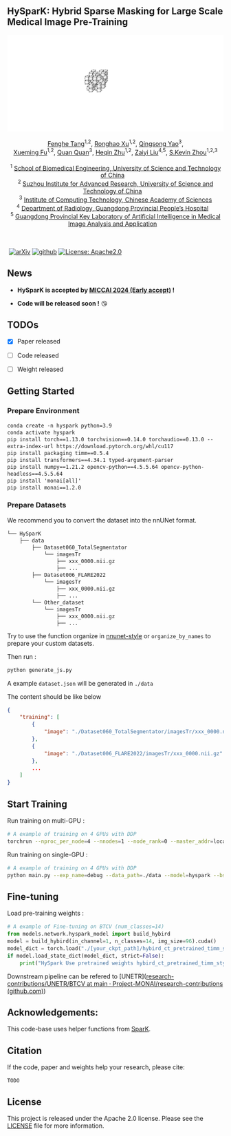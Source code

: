 

## HySparK: Hybrid Sparse Masking for Large Scale Medical Image Pre-Training

<p align="center" width="100%">
<!---->
</p> 

![HySparK](https://github.com/FengheTan9/HySparK/blob/main/imgs/HySparK.gif)


<div align="center">
    <span class="author-block">
    <a href="https://scholar.google.com/citations?user=x1pODsMAAAAJ&hl=en" target="_blank">Fenghe Tang</a><sup>1,2</sup>,</span>
    <span class="author-block">
    <a href="https://scholar.google.com/citations?user=TxjqAY0AAAAJ&hl=en" target="_blank">Ronghao Xu</a><sup>1,2</sup>,</span>
    <span class="author-block">
    <a href="https://scholar.google.com/citations?user=CMiRzlAAAAAJ&hl=en" target="_blank">Qingsong Yao</a><sup>3</sup>,</span>
    <br>
    <span class="author-block">
    <a href="https://scholar.google.com/citations?user=az4zv18AAAAJ&hl=en" target="_blank">Xueming Fu</a><sup>1,2</sup>,</span>
    <span class="author-block">
    <a href="https://scholar.google.com/citations?user=mlTXS0YAAAAJ&hl=en" target="_blank">Quan Quan</a><sup>3</sup>,</span>
    <span class="author-block">
    <a href="https://scholar.google.com/citations?user=YkfSFekAAAAJ&hl=en" target="_blank">Heqin Zhu</a><sup>1,2</sup>,</span>
    <span class="author-block">
    <a href="https://scholar.google.com/citations?user=OkrZX0AAAAAJ&hl=en" target="_blank">Zaiyi Liu</a><sup>4,5</sup>,</span>
    <span class="author-block">
    <a href="https://scholar.google.com/citations?user=8eNm2GMAAAAJ&hl=en" target="_blank">S.Kevin Zhou</a><sup>1,2,3</sup>
    </span>
</div>
<br>

<div align="center">
    <sup>1</sup>
    <a href='https://en.ustc.edu.cn/' target='_blank'>School of Biomedical Engineering, University of Science and Technology of China</a>&emsp;
    <br>
    <sup>2</sup> <a href='http://english.ict.cas.cn/' target='_blank'>Suzhou Institute for Advanced Research, University of Science and Technology of China</a>&emsp;
    <br>
    <sup>3</sup> <a href='http://english.ict.cas.cn/' target='_blank'>Institute of Computing Technology, Chinese Academy of Sciences</a>
    <br>
    <sup>4</sup>
    <a href='https://english.ucas.ac.cn/' target='_blank'>Department of Radiology, Guangdong Provincial People’s Hospital</a>&emsp;
    </br>
    <sup>5</sup>
    <a href='https://english.ucas.ac.cn/' target='_blank'>Guangdong Provincial Key Laboratory of Artificial Intelligence in Medical Image Analysis and Application</a>&emsp;
    </br>
</div>
<br>
<br>

​                                                                                 [![arXiv](https://img.shields.io/badge/arxiv-2311.10121-b31b1b)](https://arxiv.org/pdf/2311.10121.pdf)   [![github](https://img.shields.io/badge/github-HySparK-black)](https://github.com/FengheTan9/HySparK)    <a href="#LICENSE--citation"><img alt="License: Apache2.0" src="https://img.shields.io/badge/LICENSE-Apache%202.0-blue.svg"/></a>



## News

- **HySparK is accepted by <u>MICCAI 2024 (Early accept)</u> !**

- **Code will be released soon !** 😘



## TODOs

- [x] Paper released
- [ ] Code released
- [ ] Weight released



## Getting Started



### Prepare Environment

```
conda create -n hyspark python=3.9
conda activate hyspark
pip install torch==1.13.0 torchvision==0.14.0 torchaudio==0.13.0 --extra-index-url https://download.pytorch.org/whl/cu117
pip install packaging timm==0.5.4
pip install transformers==4.34.1 typed-argument-parser
pip install numpy==1.21.2 opencv-python==4.5.5.64 opencv-python-headless==4.5.5.64
pip install 'monai[all]'
pip install monai==1.2.0
```



### Prepare Datasets

We recommend you to convert the dataset into the nnUNet format.

```
└── HySparK
    ├── data
        ├── Dataset060_TotalSegmentator
            └── imagesTr
                ├── xxx_0000.nii.gz
                ├── ...
        ├── Dataset006_FLARE2022
            └── imagesTr
                ├── xxx_0000.nii.gz
                ├── ...
        └── Other_dataset
            └── imagesTr
                ├── xxx_0000.nii.gz
                ├── ...
```

Try to use the function organize in  [nnunet-style](https://github.com/MIC-DKFZ/nnUNet/blob/master/documentation/dataset_format.md) or ```organize_by_names``` to prepare your custom datasets.

Then run :

```python
python generate_js.py
```

A example ```dataset.json``` will be generated in ```./data```

The content should be like below

```json
{
	"training": [
        {
    		"image": "./Dataset060_TotalSegmentator/imagesTr/xxx_0000.nii.gz"
        },
        {
            "image": "./Dataset006_FLARE2022/imagesTr/xxx_0000.nii.gz"
        },
        ...
    ]
}

```



## Start Training

Run training on multi-GPU :

```sh
# A example of training on 4 GPUs with DDP
torchrun --nproc_per_node=4 --nnodes=1 --node_rank=0 --master_addr=localhost --master_port=12351 main.py --exp_name=debug --data_path=./data  --model=hyspark --bs=12  --exp_dir=debug_hyspark_ddp_4
```

Run training on single-GPU :

```sh
# A example of training on 4 GPUs with DDP
python main.py --exp_name=debug --data_path=./data --model=hyspark --bs=4 --exp_dir=debug_hyspark
```



## Fine-tuning

Load pre-training weights :

```python
# A example of Fine-tuning on BTCV (num_classes=14)
from models.network.hyspark_model import build_hybird
model = build_hybird(in_channel=1, n_classes=14, img_size=96).cuda()
model_dict = torch.load("./[your_ckpt_path]/hybird_ct_pretrained_timm_style_mask75.pth")        
if model.load_state_dict(model_dict, strict=False):
    print("HySpark Use pretrained weights hybird_ct_pretrained_timm_style_mask75.pth successfully !")
```

Downstream pipeline can be refered to [UNETR]([research-contributions/UNETR/BTCV at main · Project-MONAI/research-contributions (github.com)](https://github.com/Project-MONAI/research-contributions/tree/main/UNETR/BTCV))



## Acknowledgements:

This code-base uses helper functions from [SparK](https://github.com/keyu-tian/SparK).



## Citation

If the code, paper and weights help your research, please cite:

```
TODO
```



## License

This project is released under the Apache 2.0 license. Please see the [LICENSE](LICENSE) file for more information.
